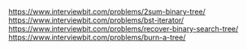  
https://www.interviewbit.com/problems/2sum-binary-tree/ 
https://www.interviewbit.com/problems/bst-iterator/ 
https://www.interviewbit.com/problems/recover-binary-search-tree/ 
https://www.interviewbit.com/problems/burn-a-tree/ 
 
